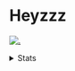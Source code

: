 # Heyzzz  

[![.](https://skillicons.dev/icons?i=js,java)](https://skillicons.dev)  

<details>
<summary>Stats</summary
<!--START_SECTION:waka-->

```txt
JSON          3 hrs 51 mins   ██████████▒░░░░░░░░░░░░░░   41.17 %
TypeScript    2 hrs 45 mins   ███████▒░░░░░░░░░░░░░░░░░   29.48 %
Other         1 hr 31 mins    ████░░░░░░░░░░░░░░░░░░░░░   16.35 %
HTML          15 mins         ▓░░░░░░░░░░░░░░░░░░░░░░░░   02.72 %
JavaScript    12 mins         ▓░░░░░░░░░░░░░░░░░░░░░░░░   02.21 %
```

<!--END_SECTION:waka-->
</details>
